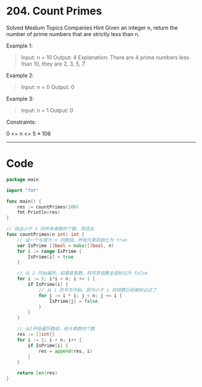 # 204. Count Primes
Solved
Medium
Topics
Companies
Hint
Given an integer n, return the number of prime numbers that are strictly less than n.

 

Example 1:
> Input: n = 10
Output: 4
Explanation: There are 4 prime numbers less than 10, they are 2, 3, 5, 7.

Example 2:
> Input: n = 0
Output: 0

Example 3:
> Input: n = 1
Output: 0
 

Constraints:

0 <= n <= 5 * 106

---

# Code
```go
package main

import "fmt"

func main() {
	res := countPrimes(100)
	fmt.Println(res)
}

// 找出小于 n 的所有素数的个数，筛选法
func countPrimes(n int) int {
	// 设一个长度为 n 的数组，所有元素初始化为 true
	var IsPrime []bool = make([]bool, n)
	for i := range IsPrime {
		IsPrime[i] = true
	}

	// 从 2 开始遍历，如果是素数，则将其倍数全部标记为 false
	for i := 2; i*i < n; i += 1 {
		if IsPrime[i] {
			// 从 i 的平方开始，因为小于 i 的倍数已经被标记过了
			for j := i * i; j < n; j += i {
				IsPrime[j] = false
			}
		}
	}

	// 从2开始遍历数组，统计素数的个数
	res := []int{}
	for i := 2; i < n; i++ {
		if IsPrime[i] {
			res = append(res, i)
		}
	}

	return len(res)
}
```
